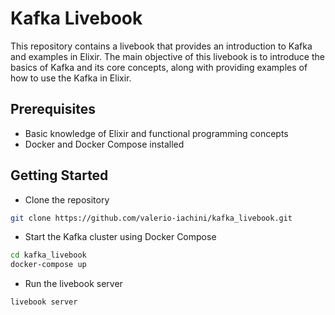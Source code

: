 # Kafka Livebook

This repository contains a livebook that provides an introduction to Kafka and examples in Elixir. The main objective of this livebook is to introduce the basics of Kafka and its core concepts, along with providing examples of how to use the Kafka in Elixir.

## Prerequisites

- Basic knowledge of Elixir and functional programming concepts
- Docker and Docker Compose installed

## Getting Started

- Clone the repository 
```bash
git clone https://github.com/valerio-iachini/kafka_livebook.git
```

* Start the Kafka cluster using Docker Compose
```bash
cd kafka_livebook
docker-compose up
```

* Run the livebook server

```bash
livebook server
```
